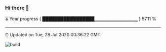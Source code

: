 ### Hi there 👋

⏳ Year progress { █████████████████▁▁▁▁▁▁▁▁▁▁▁▁▁ } 57.11 %

---

⏰ Updated on Tue, 28 Jul 2020 00:36:22 GMT

![build](https://github.com/shenxianpeng/shenxianpeng/workflows/build/badge.svg)
